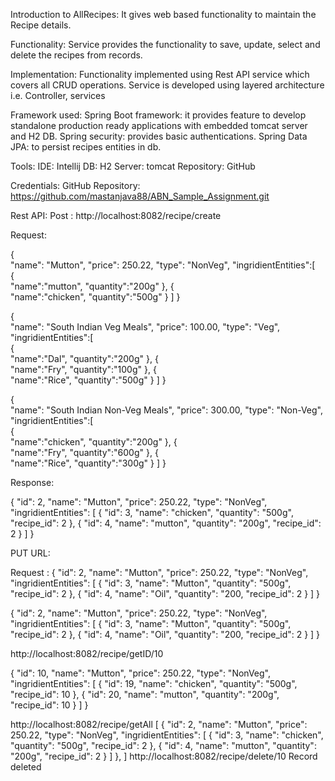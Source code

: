 Introduction to AllRecipes:
It gives web based functionality to maintain the Recipe details.

Functionality:
Service provides the functionality to save, update, select and delete the recipes from records.

Implementation:
Functionality implemented using Rest API service which covers all CRUD operations.
Service is developed using layered architecture i.e. Controller, services

Framework used:
Spring Boot framework: it provides feature to develop standalone production ready applications
with embedded tomcat server and H2 DB.
Spring security: provides basic authentications.
Spring Data JPA: to persist recipes entities in db.

Tools:
IDE: Intellij
DB: H2
Server: tomcat
Repository: GitHub

Credentials:
GitHub Repository: https://github.com/mastanjava88/ABN_Sample_Assignment.git

Rest API:
Post : http://localhost:8082/recipe/create

Request:

{  
"name": "Mutton",
"price": 250.22,
"type": "NonVeg",
"ingridientEntities":[  
{  
"name":"mutton",
"quantity":"200g"
},
{  
"name":"chicken",
"quantity":"500g"
}
]
}

{  
"name": "South Indian Veg Meals",
"price": 100.00,
"type": "Veg",
"ingridientEntities":[  
{  
"name":"Dal",
"quantity":"200g"
},
{  
"name":"Fry",
"quantity":"100g"
},
{  
"name":"Rice",
"quantity":"500g"
}
]
}

{  
"name": "South Indian Non-Veg Meals",
"price": 300.00,
"type": "Non-Veg",
"ingridientEntities":[  
{  
"name":"chicken",
"quantity":"200g"
},
{  
"name":"Fry",
"quantity":"600g"
},
{  
"name":"Rice",
"quantity":"300g"
}
]
}

Response:

{
"id": 2,
"name": "Mutton",
"price": 250.22,
"type": "NonVeg",
"ingridientEntities": [
{
"id": 3,
"name": "chicken",
"quantity": "500g",
"recipe_id": 2
},
{
"id": 4,
"name": "mutton",
"quantity": "200g",
"recipe_id": 2
}
]
}

PUT URL:

Request :
{
"id": 2,
"name": "Mutton",
"price": 250.22,
"type": "NonVeg",
"ingridientEntities": [
{
"id": 3,
"name": "Mutton",
"quantity": "500g",
"recipe_id": 2
},
{
"id": 4,
"name": "Oil",
"quantity": "200,
"recipe_id": 2
}
]
}


{
"id": 2,
"name": "Mutton",
"price": 250.22,
"type": "NonVeg",
"ingridientEntities": [
{
"id": 3,
"name": "Mutton",
"quantity": "500g",
"recipe_id": 2
},
{
"id": 4,
"name": "Oil",
"quantity": "200,
"recipe_id": 2
}
]
}



http://localhost:8082/recipe/getID/10

{
"id": 10,
"name": "Mutton",
"price": 250.22,
"type": "NonVeg",
"ingridientEntities": [
{
"id": 19,
"name": "chicken",
"quantity": "500g",
"recipe_id": 10
},
{
"id": 20,
"name": "mutton",
"quantity": "200g",
"recipe_id": 10
}
]
}

http://localhost:8082/recipe/getAll
[
{
"id": 2,
"name": "Mutton",
"price": 250.22,
"type": "NonVeg",
"ingridientEntities": [
{
"id": 3,
"name": "chicken",
"quantity": "500g",
"recipe_id": 2
},
{
"id": 4,
"name": "mutton",
"quantity": "200g",
"recipe_id": 2
}
]
},
]
http://localhost:8082/recipe/delete/10
Record deleted
